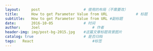 ```yaml
---
layout:     post   				    # 使用的布局（不需要改）
title:      How to get Parameter Value from URL				# 标题 
subtitle:   How to get Parameter Value from URL #副标题
date:       2016-10-05 				# 时间
author:     Joel 						# 作者
header-img: img/post-bg-2015.jpg 	#这篇文章标题背景图片
catalog: true 						# 是否归档
tags:	React							#标签
---
```

